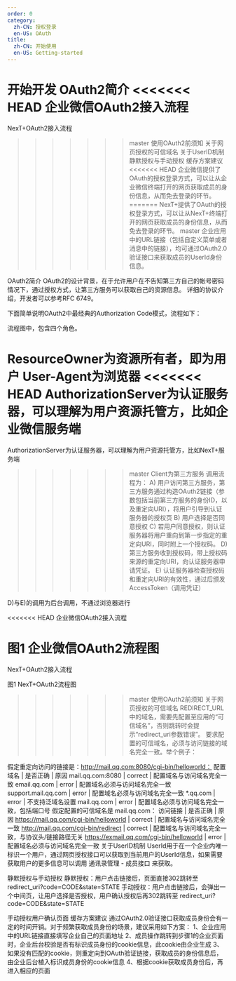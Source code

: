 ```yaml
---
order: 0
category:
  zh-CN: 授权登录
  en-US: OAuth
title: 
  zh-CN: 开始使用
  en-US: Getting-started
---
```



开始开发
OAuth2简介
<<<<<<< HEAD
企业微信OAuth2接入流程
=======
NexT+OAuth2接入流程
>>>>>>> master
使用OAuth2前须知
关于网页授权的可信域名
关于UserID机制
静默授权与手动授权
缓存方案建议
<<<<<<< HEAD
企业微信提供了OAuth的授权登录方式，可以让从企业微信终端打开的网页获取成员的身份信息，从而免去登录的环节。
=======
NexT+提供了OAuth的授权登录方式，可以让从NexT+终端打开的网页获取成员的身份信息，从而免去登录的环节。
>>>>>>> master
企业应用中的URL链接（包括自定义菜单或者消息中的链接），均可通过OAuth2.0验证接口来获取成员的UserId身份信息。

OAuth2简介
OAuth2的设计背景，在于允许用户在不告知第三方自己的帐号密码情况下，通过授权方式，让第三方服务可以获取自己的资源信息。
详细的协议介绍，开发者可以参考RFC 6749。

下面简单说明OAuth2中最经典的Authorization Code模式，流程如下：


流程图中，包含四个角色。

ResourceOwner为资源所有者，即为用户
User-Agent为浏览器
<<<<<<< HEAD
AuthorizationServer为认证服务器，可以理解为用户资源托管方，比如企业微信服务端
=======
AuthorizationServer为认证服务器，可以理解为用户资源托管方，比如NexT+服务端
>>>>>>> master
Client为第三方服务
调用流程为：
A) 用户访问第三方服务，第三方服务通过构造OAuth2链接（参数包括当前第三方服务的身份ID，以及重定向URI），将用户引导到认证服务器的授权页
B) 用户选择是否同意授权
C) 若用户同意授权，则认证服务器将用户重向到第一步指定的重定向URI，同时附上一个授权码。
D) 第三方服务收到授权码，带上授权码来源的重定向URI，向认证服务器申请凭证。
E) 认证服务器检查授权码和重定向URI的有效性，通过后颁发AccessToken（调用凭证）

D)与E)的调用为后台调用，不通过浏览器进行

<<<<<<< HEAD
企业微信OAuth2接入流程


图1 企业微信OAuth2流程图
=======
NexT+OAuth2接入流程


图1 NexT+OAuth2流程图
>>>>>>> master
使用OAuth2前须知
关于网页授权的可信域名
REDIRECT_URL中的域名，需要先配置至应用的“可信域名”，否则跳转时会提示“redirect_uri参数错误”。
要求配置的可信域名，必须与访问链接的域名完全一致。举个例子：

假定重定向访问的链接是：http://mail.qq.com:8080/cgi-bin/helloworld：
配置域名 | 是否正确 | 原因
mail.qq.com:8080 | correct | 配置域名与访问域名完全一致
email.qq.com | error | 配置域名必须与访问域名完全一致
support.mail.qq.com | error | 配置域名必须与访问域名完全一致
*.qq.com | error | 不支持泛域名设置
mail.qq.com | error | 配置域名必须与访问域名完全一致，包括端口号
假定配置的可信域名是 mail.qq.com：
访问链接 | 是否正确 | 原因
https://mail.qq.com/cgi-bin/helloworld | correct | 配置域名与访问域名完全一致
http://mail.qq.com/cgi-bin/redirect | correct | 配置域名与访问域名完全一致，与协议头/链接路径无关
https://exmail.qq.com/cgi-bin/helloworld | error | 配置域名必须与访问域名完全一致
关于UserID机制
UserId用于在一个企业内唯一标识一个用户，通过网页授权接口可以获取到当前用户的UserId信息，如果需要获取用户的更多信息可以调用 通讯录管理 - 成员接口 来获取。

静默授权与手动授权
静默授权：用户点击链接后，页面直接302跳转至 redirect_uri?code=CODE&state=STATE
手动授权：用户点击链接后，会弹出一个中间页，让用户选择是否授权，用户确认授权后再302跳转至 redirect_uri?code=CODE&state=STATE

手动授权用户确认页面
缓存方案建议
通过OAuth2.0验证接口获取成员身份会有一定的时间开销。对于频繁获取成员身份的场景，建议采用如下方案：
1、企业应用中的URL链接直接填写企业自己的页面地址
2、成员操作跳转到步骤1的企业页面时，企业后台校验是否有标识成员身份的cookie信息，此cookie由企业生成
3、如果没有匹配的cookie，则重定向到OAuth验证链接，获取成员的身份信息后，由企业后台植入标识成员身份的cookie信息
4、根据cookie获取成员身份后，再进入相应的页面